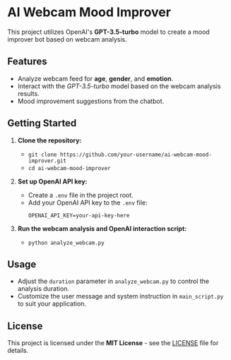 # AI Webcam Mood Improver

This project utilizes OpenAI's **GPT-3.5-turbo** model to create a mood improver bot based on webcam analysis.

## Features

- Analyze webcam feed for **age**, **gender**, and **emotion**.
- Interact with the *GPT-3.5-turbo* model based on the webcam analysis results.
- Mood improvement suggestions from the chatbot.

## Getting Started

1. **Clone the repository:**
   - `git clone https://github.com/your-username/ai-webcam-mood-improver.git`
   - `cd ai-webcam-mood-improver`

3. **Set up OpenAI API key:**
   - Create a `.env` file in the project root.
   - Add your OpenAI API key to the `.env` file:
     ```plaintext
     OPENAI_API_KEY=your-api-key-here
     ```

4. **Run the webcam analysis and OpenAI interaction script:**
   - `python analyze_webcam.py`

## Usage

- Adjust the `duration` parameter in `analyze_webcam.py` to control the analysis duration.
- Customize the user message and system instruction in `main_script.py` to suit your application.

## License

This project is licensed under the **MIT License** - see the [LICENSE](LICENSE) file for details.
